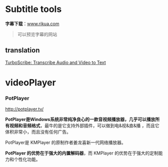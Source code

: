# Subtitle tools

**字幕下载**：www.rikua.com

> 可以预览字幕的网站

## translation

[TurboScribe: Transcribe Audio and Video to Text](https://turboscribe.ai/)

# videoPlayer

### PotPlayer

http://potplayer.tv/

**PotPlayer是Windows系统非常纯净良心的一款音视频播放器，几乎可以播放所有视频和音频格式**，最牛的是它支持外部插件，可以做到电&视&直&播 ，而且它体积非常小，而且没有任何广告。

PotPlayer是 KMPlayer 的原制作者姜龙喜新一代网络播放器。

**PotPlayer 的优势在于强大的内置解码器**，而 KMPlayer 的优势在于强大的定制能力和个性化功能。
